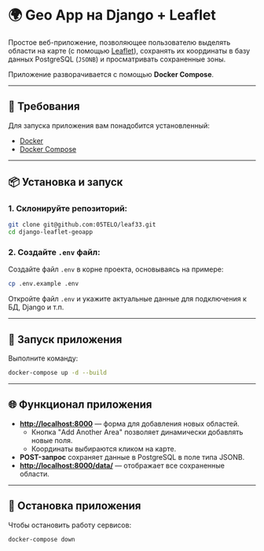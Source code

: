 # 🌍 Geo App на Django + Leaflet

Простое веб-приложение, позволяющее пользователю выделять области на карте (с помощью [Leaflet](https://leafletjs.com)), сохранять их координаты в базу данных PostgreSQL (`JSONB`) и просматривать сохраненные зоны.

Приложение разворачивается с помощью **Docker Compose**.

---

## 🧱 Требования

Для запуска приложения вам понадобится установленный:

- [Docker](https://www.docker.com/get-started)
- [Docker Compose](https://docs.docker.com/compose/install/)

---

## 📦 Установка и запуск

### 1. Склонируйте репозиторий:
```bash
git clone git@github.com:05TELO/leaf33.git
cd django-leaflet-geoapp
```

### 2. Создайте `.env` файл:
Создайте файл `.env` в корне проекта, основываясь на примере:

```bash
cp .env.example .env
```

Откройте файл `.env` и укажите актуальные данные для подключения к БД, Django и т.п.

---

## 🔧 Запуск приложения

Выполните команду:

```bash
docker-compose up -d --build
```

---

## 🌐 Функционал приложения

- **[http://localhost:8000](http://localhost:8000)** — форма для добавления новых областей.
  - Кнопка "Add Another Area" позволяет динамически добавлять новые поля.
  - Координаты выбираются кликом на карте.
- **POST-запрос** сохраняет данные в PostgreSQL в поле типа JSONB.
- **[http://localhost:8000/data/](http://localhost:8000/data/)** — отображает все сохраненные области.

---

## 🛑 Остановка приложения

Чтобы остановить работу сервисов:

```bash
docker-compose down
```

